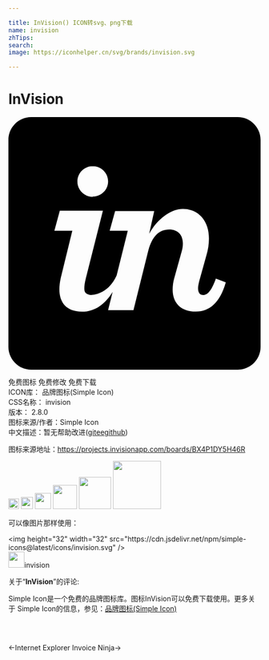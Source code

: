 ```yaml
---

title: InVision() ICON转svg、png下载
name: invision
zhTips: 
search: 
image: https://iconhelper.cn/svg/brands/invision.svg

---
```


# InVision  <small style="font-size: 60%;font-weight: 100"></small>

<div id="svg" class="svg-wrap">
<svg role="img" viewBox="0 0 24 24" xmlns="http://www.w3.org/2000/svg"><title>InVision icon</title><path d="M21.825 0H2.175C.975 0 0 .975 0 2.175v19.65C0 23.025.975 24 2.175 24h19.65c1.2 0 2.175-.975 2.175-2.175V2.175C24 .975 23.025 0 21.825 0zM8.02 4.667c.798 0 1.468.63 1.468 1.44 0 .82-.67 1.444-1.468 1.444v.027c-.803 0-1.454-.65-1.454-1.455s.65-1.455 1.455-1.455zm9.816 13.815c-1.484 0-2.204-.885-2.204-2.09 0-.346.044-.713.15-1.08l.71-2.545c.088-.28.11-.54.11-.775 0-.82-.5-1.315-1.296-1.315-1.013 0-1.68.727-2.025 2.13l-1.38 5.535H9.487l.432-1.74c-.708 1.166-1.695 1.885-2.91 1.885-1.467 0-2.157-.842-2.157-2.113.004-.365.047-.73.13-1.085v.002l1.1-4.49H4.375l.518-1.905h4.1l-1.62 6.405c-.105.41-.15.75-.15.986 0 .41.202.53.517.604.195.04 1.725.012 2.56-1.84l1.06-4.25H9.637l.52-1.875h3.72l-.48 2.16c.647-1.2 1.937-2.355 3.212-2.355 1.35 0 2.475.975 2.475 2.82 0 .534-.08 1.065-.24 1.575l-.69 2.476c-.06.254-.104.465-.104.66 0 .434.18.645.494.645s.735-.24 1.2-1.56l.943.36c-.555 1.964-1.576 2.774-2.85 2.774z"/></svg>
</div>
<detail full-name='invision'></detail>

<div class="detail-page">
<p>
<span><span class="badge-success badge">免费图标</span> <span class="badge-success badge">免费修改</span>  <span class="badge-success badge">免费下载</span> </span>
<br/>
<span>
ICON库：
<span class="badge-secondary badge">品牌图标(Simple Icon)</span> 
</span>
<br/>
<span>
CSS名称：
<span class="badge-secondary badge">invision</span> 
</span>

<br/>
<span>
版本：
<span class="badge-secondary badge">2.8.0</span> 
</span>
<br/>
<span>图标来源/作者：<span class="badge-light badge">Simple Icon</span></span> 
<br/>
<span class="zh-detail">中文描述：暂无<span class="help-link"><span>帮助改进</span>(<a href="https://gitee.com/liuwave/icon-helper/edit/master/json/brands/invision.json" target="_blank" rel="noopener noreferrer">gitee</a><a href="https://github.com/liuwave/icon-helper/edit/master/json/brands/invision.json" target="_blank" rel="noopener noreferrer">github</a></span>)</span><br/>
</p>
</div><div class="description description alert alert-light"><p>图标来源地址：<a href="https://projects.invisionapp.com/boards/BX4P1DY5H46R" target="_blank" rel="noopener noreferrer">https://projects.invisionapp.com/boards/BX4P1DY5H46R</a></p></div>
<div class="alert alert-dark">
<img height="21" width="21" src="https://cdn.jsdelivr.net/npm/simple-icons@latest/icons/invision.svg" />
<img height="24" width="24" src="https://cdn.jsdelivr.net/npm/simple-icons@latest/icons/invision.svg" />
<img height="32" width="32" src="https://cdn.jsdelivr.net/npm/simple-icons@latest/icons/invision.svg" />
<img height="48" width="48" src="https://cdn.jsdelivr.net/npm/simple-icons@latest/icons/invision.svg" />
<img height="64" width="64" src="https://cdn.jsdelivr.net/npm/simple-icons@latest/icons/invision.svg" />
<img height="96" width="96" src="https://cdn.jsdelivr.net/npm/simple-icons@latest/icons/invision.svg" />

</div>
<div>
  <p>可以像图片那样使用：    
  </p>
  <div class="alert alert-primary" style="font-size: 14px">
    &lt;img height="32" width="32" src="https://cdn.jsdelivr.net/npm/simple-icons@latest/icons/invision.svg" /&gt;
    <copy-btn content='<img height="32" width="32" src="https://cdn.jsdelivr.net/npm/simple-icons@latest/icons/invision.svg" />'></copy-btn>
  </div>
  <div class="alert alert-secondary">
    <img height="32" width="32" src="https://cdn.jsdelivr.net/npm/simple-icons@latest/icons/invision.svg" />invision
    <copy-btn content="invision" btn-title="复制图标名称"></copy-btn>
  </div>
</div>
<div class="icon-detail__container">
<p>关于“<b>InVision</b>”的评论:</p>
</div>
<Vssue title="关于“InVision”的评论" />
<div><p>Simple Icon是一个免费的品牌图标库。图标InVision可以免费下载使用。更多关于  Simple Icon的信息，参见：<a target="_blank" href="https://iconhelper.cn/brands.html">品牌图标(Simple Icon)</a>
</p></div>


<div style="padding:2rem 0 " class="page-nav"><p class="inner"><span class="prev">←<router-link to="/icon/internet-explorer.html">Internet Explorer</router-link></span> <span class="next"><router-link to="/icon/invoice-ninja.html">Invoice Ninja</router-link>→</span></p></div>
